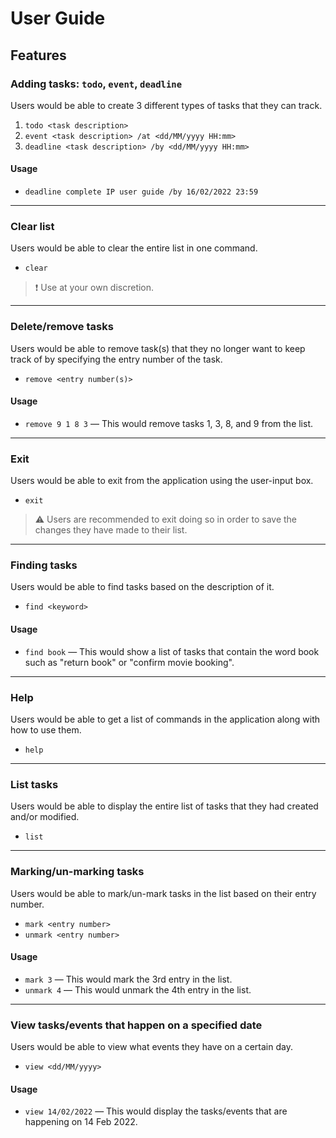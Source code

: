 
# User Guide

## Features

### Adding tasks: `todo`, `event`, `deadline`
Users would be able to create 3 different types of tasks that they can track.
1. `todo <task description>`
2. `event <task description> /at <dd/MM/yyyy HH:mm>`
3. `deadline <task description> /by <dd/MM/yyyy HH:mm>`

#### Usage
- `deadline complete IP user guide /by 16/02/2022 23:59`

---

### Clear list
Users would be able to clear the entire list in one command.
- `clear`

> ❗️ Use at your own discretion.

---

### Delete/remove tasks
Users would be able to remove task(s) that they no longer want to keep track of by specifying the entry number of the task.
- `remove <entry number(s)>`

#### Usage
- `remove 9 1 8 3` — This would remove tasks 1, 3, 8, and 9 from the list.

---

### Exit
Users would be able to exit from the application using the user-input box.
- `exit`

> ⚠️ Users are recommended to exit doing so in order to save the changes they have made to their list.

---

### Finding tasks
Users would be able to find tasks based on the description of it.
- `find <keyword>`

#### Usage
- `find book` — This would show a list of tasks that contain the word book such as "return book" or "confirm movie  booking".

---

### Help
Users would be able to get a list of commands in the application along with how to use them.
- `help`

---

### List tasks
Users would be able to display the entire list of tasks that they had created and/or modified.
- `list`

---

### Marking/un-marking tasks
Users would be able to mark/un-mark tasks in the list based on their entry number.
- `mark <entry number>`
- `unmark <entry number>`

#### Usage
- `mark 3` — This would mark the 3rd entry in the list.
- `unmark 4` — This would unmark the 4th entry in the list.

---

### View tasks/events that happen on a specified date
Users would be able to view what events they have on a certain day.
- `view <dd/MM/yyyy>`

#### Usage
- `view 14/02/2022` — This would display the tasks/events that are happening on 14 Feb 2022.